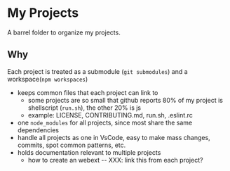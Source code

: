 # My Projects
A barrel folder to organize my projects.

## Why
Each project is treated as a submodule (`git submodules`) and a workspace(`npm workspaces`)
- keeps common files that each project can link to
  - some projects are so small that github reports 80% of my project is shellscript (`run.sh`), the other 20% is js
  - example: LICENSE, CONTRIBUTING.md, run.sh, .eslint.rc
- one `node_modules` for all projects, since most share the same dependencies
- handle all projects as one in VsCode, easy to make mass changes, commits, spot common patterns, etc.
- holds documentation relevant to multiple projects
  - how to create an webext -- XXX: link this from each project?

